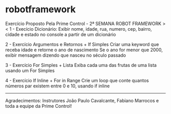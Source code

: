 # robotframework
Exercício Proposto Pela Prime Control - 2ª SEMANA ROBOT FRAMEWORK ><
1 - Execício Dicionário:
  Exibir nome, idade, rua, numero, cep, bairro, cidade e estado no console a partir de um dicionário

2 - Exercício Argumentos e Retornos + If Simples
  Criar uma keyword que receba idade e retorne o ano de nascimento
  Se o ano for menor que 2000, exibir mensagem dizendo que nasceu no século passado

3 - Exercício For Simples + Lista
  Exiba cada uma das frutas de uma lista usando um For Simples

4 - Exercício If Inline + For in Range
  Crie um loop que conte quantos números par existem entre 0 e 10, usando if inline

-------------------------------------------------------------------------------------------------------
Agradecimentos: Instrutores João Paulo Cavalcante, Fabiano Marrocos e toda a equipe da Prime Control!
